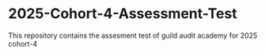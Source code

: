 # 2025-Cohort-4-Assessment-Test
This repository contains the assesment test of guild audit academy for 2025 cohort-4
